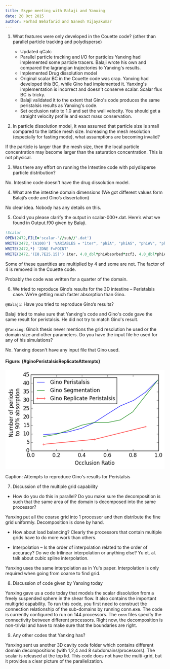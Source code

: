 ```yaml
---
title: Skype meeting with Balaji and Yanxing
date: 20 Oct 2015
author: Farhad Behafarid and Ganesh Vijayakumar
---
```


1. What features were only developed in the Couette code? (other than parallel particle tracking and polydisperse)

   * Updated qCalc
   * Parallel particle tracking and I/O for particles
        Yanxing had implemented some particle tracers. Balaji wrote his own and compared the lagrangian trajectories to Yanxing's results. 
   * Implemented Drug dissolution model
   * Original scalar BC in the Couette code was crap. Yanxing had developed this BC, while Gino had implemented it. Yanxing's implementation is incorrect and doesn't conserve scalar. Scalar flux BC is tricky. 
   * Balaji validated it to the extent that Gino's code produces the same peristalsis results as Yanxing's code.
   * Set occlusion ratio to 1.0 and set the wall velocity. You should get a straight velocity profile and exact mass conservation.
     
2. In particle dissolution model, it was assumed that particle size is small compared to the lattice mesh size. Increasing the mesh resolution (especially for fasting mode), what assumptions are becoming invalid?

If the particle is larger than the mesh size, then the local particle concentration may become larger than the saturation concentration. This is not physical.

3. Was there any effort on running the Intestine code with polydisperse particle distribution?

No. Intestine code doesn't have the drug dissolution model. 

4. What are the intestine domain dimensions (We got different values form Balaji’s code and Gino’s dissertation)

No clear idea. Nobody has any details on this. 

5. Could you please clarify the output in scalar-000*.dat. Here’s what we found in Output.f90 given by Balaji.

```fortran
!Scalar
OPEN(2472,FILE='scalar-'//sub//'.dat')
WRITE(2472,'(A100)') 'VARIABLES = "iter", "phiA", "phiAS", "phiAV", "phiT-phiD", "phiD", "phA+phiD","phiAverage"'
WRITE(2472,*) 'ZONE F=POINT'
WRITE(2472,'(I8,7E25.15)') iter, 4.0_dbl*phiAbsorbed*zcf3, 4.0_dbl*phiAbsorbedS*zcf3, 4.0_dbl*phiAbsorbedV*zcf3,(phiTotal-phiDomain)*zcf3,4.0_dbl*phiDomain*zcf3, (phiAbsorbed+phiDomain)*zcf3, phiAverage*zcf3
```

Some of these quantities are multiplied by 4 and some are not. The factor of 4 is removed in the Couette code.

Probably the code was written for a quarter of the domain.

6. We tried to reproduce Gino’s results for the 3D intestine – Peristalsis case. We’re getting much faster absorption than Gino.

`@Balaji`: Have you tried to reproduce Gino’s results?

Balaji tried to make sure that Yanxing's code and Gino's code gave the same result for peristalsis. He did not try to match Gino's result. 

`@Yanxing`: Gino’s thesis never mentions the grid resolution he used or the domain size and other parameters. Do you have the input file he used for any of his simulations?

No. Yanxing doesn't have any input file that Gino used.

#### Figure: {#ginoPeristalsisReplicateAttempts}

![](./periodsTo90pAbsorption.png)

Caption: Attempts to reproduce Gino's results for Peristalsis

7. Discussion of the multiple grid capability

* How do you do this in parallel? Do you make sure the decomposition is such that the same area of the domain is decomposed into the same processor?

Yanxing put all the coarse grid into 1 processor and then distribute the fine grid uniformly. Decomposition is done by hand.

* How about load balancing? Clearly the processors that contain multiple grids have to do more work than others.

* Interpolation – Is the order of interpolation related to the order of accuracy? Do we do trilinear interpolation or anything else? Yu et. al. talk about cubic spline interpolation.

Yanxing uses the same interpolation as in Yu's paper. Interpolation is only required when going from coarse to find grid.

8. Discussion of code given by Yanxing today

Yanxing gave us a code today that models the scalar dissolution from a freely suspended sphere in the shear flow. It also contains the important multigrid capability. To run this code, you first need to construct the connection relationship of the sub-domains by running conn.exe. The code is currently configured to run on 144 processors. The `conn` files specify the connectivity between different processors. Right now, the decomposition is non-trivial and have to make sure that the boundaries are right. 

9. Any other codes that Yanxing has?

Yanxing sent us another 3D cavity code folder which contains different domain decompositions (with 1,2,4 and 8 subdomains/processors). The scalar is released at the top lid. This code does not have the multi-grid, but it provides a clear picture of the parallelization.


